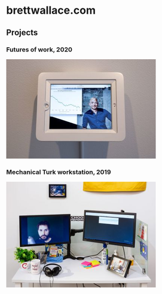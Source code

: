 # brettwallace.com

## Projects
### Futures of work, 2020
[![Futures of Work 2020](docs/assets/futures-of-work-2020-001-web.jpg)](https://brettwallace.com/futuresofwork/)

### Mechanical Turk workstation, 2019
![Mechanical Turk workstation, 2019](docs/assets/mechanical-turk-workstation-2019-002-web.jpg)

